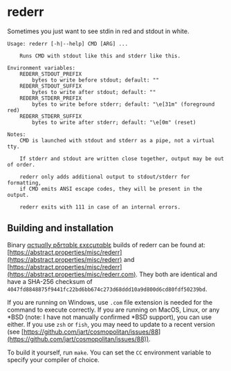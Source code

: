 rederr
======

Sometimes you just want to see stdin in red and stdout in white.

    Usage: rederr [-h|--help] CMD [ARG] ...

        Runs CMD with stdout like this and stderr like this.

    Environment variables:
        REDERR_STDOUT_PREFIX
            bytes to write before stdout; default: ""
        REDERR_STDOUT_SUFFIX
            bytes to write after stdout; default: ""
        REDERR_STDERR_PREFIX
            bytes to write before stderr; default: "\e[31m" (foreground red)
        REDERR_STDERR_SUFFIX
            bytes to write after stderr; default: "\e[0m" (reset)

    Notes:
        CMD is launched with stdout and stderr as a pipe, not a virtual tty.

        If stderr and stdout are written close together, output may be out of order.

        rederr only adds additional output to stdout/stderr for formatting,
        if CMD emits ANSI escape codes, they will be present in the output.

        rederr exits with 111 in case of an internal errors.


## Building and installation

Binary [αcτµαlly pδrταblε εxεcµταblε](https://justine.lol/ape.html) builds of rederr can be found at:
[https://abstract.properties/misc/rederr](https://abstract.properties/misc/rederr) and
[https://abstract.properties/misc/rederr](https://abstract.properties/misc/rederr.com). They both are identical and have
a SHA-256 checksum of `4047fd8848875f9441fc22bd6bb674c273d68ddd10a9d800d6cd80fdf50239bd`.

If you are running on Windows, use `.com` file extension is needed for the command to execute correctly. If you are
running on MacOS, Linux, or any \*BSD (note: I have not manually confirmed \*BSD support), you can use either. If you
use `zsh` or `fish`, you may need to update to a recent version (see [https://github.com/jart/cosmopolitan/issues/88](https://github.com/jart/cosmopolitan/issues/88)).

To build it yourself, run `make`. You can set the `CC` environment variable to specify your compiler of choice. 
